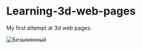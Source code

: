 # Learning-3d-web-pages

My first attempt at 3d web pages.


![Безымянный](https://github.com/yeerrrssh/Learning-3d-web-pages/assets/96641299/64364f89-f6a0-4cef-b82e-c4c032bbeb09)

